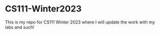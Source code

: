 # CS111-Winter2023
This is my repo for CS111 Winter 2023 where I will update the work with my labs and such!